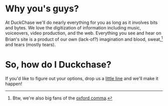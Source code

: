 # Why you's guys?

At DuckChase we'll do nearly everything for you as long as it involves bits and bytes. We love the digitization of information including music, voiceovers, video production, and the web. Everything you see and hear on Brian's site is a product of our own (lack-of?) imagination and blood, sweat,[^1] and tears (mostly tears).

# So, how do I Duckchase?

If you'd like to figure out your options, drop us a [little line](/contact/) and we'll make it happen!

[^1]: Btw, we're also big fans of the [oxford comma](https://youtu.be/8Gv0H-vPoDc?t=96).
